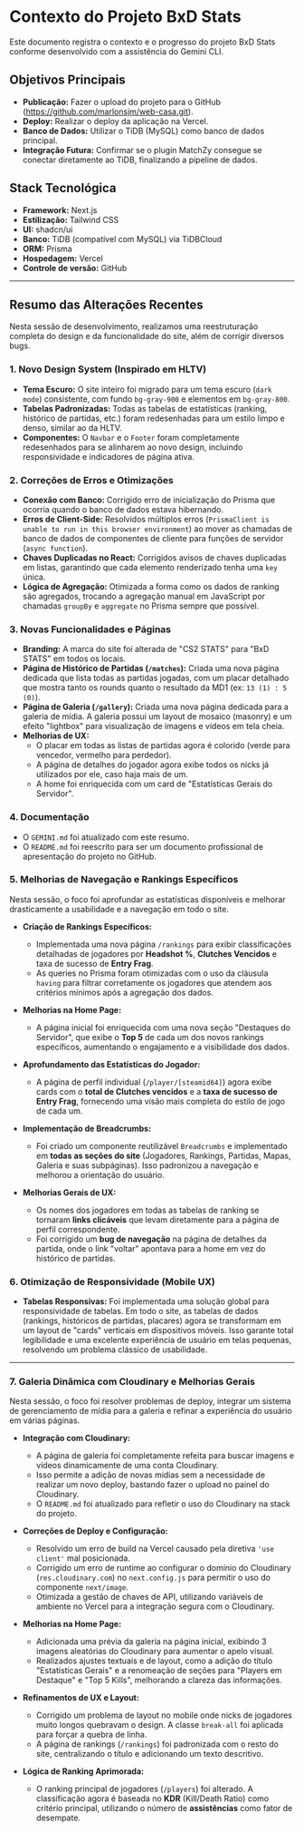 # Contexto do Projeto BxD Stats

Este documento registra o contexto e o progresso do projeto BxD Stats conforme desenvolvido com a assistência do Gemini CLI.

## Objetivos Principais

- **Publicação:** Fazer o upload do projeto para o GitHub (https://github.com/marlonsjm/web-casa.git).
- **Deploy:** Realizar o deploy da aplicação na Vercel.
- **Banco de Dados:** Utilizar o TiDB (MySQL) como banco de dados principal.
- **Integração Futura:** Confirmar se o plugin MatchZy consegue se conectar diretamente ao TiDB, finalizando a pipeline de dados.

## Stack Tecnológica

- **Framework:** Next.js
- **Estilização:** Tailwind CSS
- **UI:** shadcn/ui
- **Banco:** TiDB (compatível com MySQL) via TiDBCloud
- **ORM:** Prisma
- **Hospedagem:** Vercel
- **Controle de versão:** GitHub

---

## Resumo das Alterações Recentes

Nesta sessão de desenvolvimento, realizamos uma reestruturação completa do design e da funcionalidade do site, além de corrigir diversos bugs.

### 1. Novo Design System (Inspirado em HLTV)

- **Tema Escuro:** O site inteiro foi migrado para um tema escuro (`dark mode`) consistente, com fundo `bg-gray-900` e elementos em `bg-gray-800`.
- **Tabelas Padronizadas:** Todas as tabelas de estatísticas (ranking, histórico de partidas, etc.) foram redesenhadas para um estilo limpo e denso, similar ao da HLTV.
- **Componentes:** O `Navbar` e o `Footer` foram completamente redesenhados para se alinharem ao novo design, incluindo responsividade e indicadores de página ativa.

### 2. Correções de Erros e Otimizações

- **Conexão com Banco:** Corrigido erro de inicialização do Prisma que ocorria quando o banco de dados estava hibernando.
- **Erros de Client-Side:** Resolvidos múltiplos erros (`PrismaClient is unable to run in this browser environment`) ao mover as chamadas de banco de dados de componentes de cliente para funções de servidor (`async function`).
- **Chaves Duplicadas no React:** Corrigidos avisos de chaves duplicadas em listas, garantindo que cada elemento renderizado tenha uma `key` única.
- **Lógica de Agregação:** Otimizada a forma como os dados de ranking são agregados, trocando a agregação manual em JavaScript por chamadas `groupBy` e `aggregate` no Prisma sempre que possível.

### 3. Novas Funcionalidades e Páginas

- **Branding:** A marca do site foi alterada de "CS2 STATS" para "BxD STATS" em todos os locais.
- **Página de Histórico de Partidas (`/matches`):** Criada uma nova página dedicada que lista todas as partidas jogadas, com um placar detalhado que mostra tanto os rounds quanto o resultado da MD1 (ex: `13 (1) : 5 (0)`).
- **Página de Galeria (`/gallery`):** Criada uma nova página dedicada para a galeria de mídia. A galeria possui um layout de mosaico (masonry) e um efeito "lightbox" para visualização de imagens e vídeos em tela cheia.
- **Melhorias de UX:**
  - O placar em todas as listas de partidas agora é colorido (verde para vencedor, vermelho para perdedor).
  - A página de detalhes do jogador agora exibe todos os nicks já utilizados por ele, caso haja mais de um.
  - A home foi enriquecida com um card de "Estatísticas Gerais do Servidor".

### 4. Documentação

- O `GEMINI.md` foi atualizado com este resumo.
- O `README.md` foi reescrito para ser um documento profissional de apresentação do projeto no GitHub.

### 5. Melhorias de Navegação e Rankings Específicos

Nesta sessão, o foco foi aprofundar as estatísticas disponíveis e melhorar drasticamente a usabilidade e a navegação em todo o site.

- **Criação de Rankings Específicos:**
  - Implementada uma nova página `/rankings` para exibir classificações detalhadas de jogadores por **Headshot %**, **Clutches Vencidos** e taxa de sucesso de **Entry Frag**.
  - As queries no Prisma foram otimizadas com o uso da cláusula `having` para filtrar corretamente os jogadores que atendem aos critérios mínimos após a agregação dos dados.

- **Melhorias na Home Page:**
  - A página inicial foi enriquecida com uma nova seção "Destaques do Servidor", que exibe o **Top 5** de cada um dos novos rankings específicos, aumentando o engajamento e a visibilidade dos dados.

- **Aprofundamento das Estatísticas do Jogador:**
  - A página de perfil individual (`/player/[steamid64]`) agora exibe cards com o **total de Clutches vencidos** e a **taxa de sucesso de Entry Frag**, fornecendo uma visão mais completa do estilo de jogo de cada um.

- **Implementação de Breadcrumbs:**
  - Foi criado um componente reutilizável `Breadcrumbs` e implementado em **todas as seções do site** (Jogadores, Rankings, Partidas, Mapas, Galeria e suas subpáginas). Isso padronizou a navegação e melhorou a orientação do usuário.

- **Melhorias Gerais de UX:**
  - Os nomes dos jogadores em todas as tabelas de ranking se tornaram **links clicáveis** que levam diretamente para a página de perfil correspondente.
  - Foi corrigido um **bug de navegação** na página de detalhes da partida, onde o link "voltar" apontava para a home em vez do histórico de partidas.

### 6. Otimização de Responsividade (Mobile UX)

- **Tabelas Responsivas:** Foi implementada uma solução global para responsividade de tabelas. Em todo o site, as tabelas de dados (rankings, históricos de partidas, placares) agora se transformam em um layout de "cards" verticais em dispositivos móveis. Isso garante total legibilidade e uma excelente experiência de usuário em telas pequenas, resolvendo um problema clássico de usabilidade.

---

### 7. Galeria Dinâmica com Cloudinary e Melhorias Gerais

Nesta sessão, o foco foi resolver problemas de deploy, integrar um sistema de gerenciamento de mídia para a galeria e refinar a experiência do usuário em várias páginas.

- **Integração com Cloudinary:**
  - A página de galeria foi completamente refeita para buscar imagens e vídeos dinamicamente de uma conta Cloudinary.
  - Isso permite a adição de novas mídias sem a necessidade de realizar um novo deploy, bastando fazer o upload no painel do Cloudinary.
  - O `README.md` foi atualizado para refletir o uso do Cloudinary na stack do projeto.

- **Correções de Deploy e Configuração:**
  - Resolvido um erro de build na Vercel causado pela diretiva `'use client'` mal posicionada.
  - Corrigido um erro de runtime ao configurar o domínio do Cloudinary (`res.cloudinary.com`) no `next.config.js` para permitir o uso do componente `next/image`.
  - Otimizada a gestão de chaves de API, utilizando variáveis de ambiente no Vercel para a integração segura com o Cloudinary.

- **Melhorias na Home Page:**
  - Adicionada uma prévia da galeria na página inicial, exibindo 3 imagens aleatórias do Cloudinary para aumentar o apelo visual.
  - Realizados ajustes textuais e de layout, como a adição do título "Estatísticas Gerais" e a renomeação de seções para "Players em Destaque" e "Top 5 Kills", melhorando a clareza das informações.

- **Refinamentos de UX e Layout:**
  - Corrigido um problema de layout no mobile onde nicks de jogadores muito longos quebravam o design. A classe `break-all` foi aplicada para forçar a quebra de linha.
  - A página de rankings (`/rankings`) foi padronizada com o resto do site, centralizando o título e adicionando um texto descritivo.

- **Lógica de Ranking Aprimorada:**
  - O ranking principal de jogadores (`/players`) foi alterado. A classificação agora é baseada no **KDR** (Kill/Death Ratio) como critério principal, utilizando o número de **assistências** como fator de desempate.